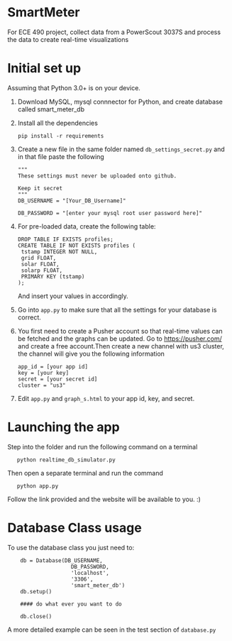 # SmartMeter
For ECE 490 project, collect data from a PowerScout 3037S and process the data to create real-time visualizations

# Initial set up

Assuming that Python 3.0+ is on your device. 

1. Download MySQL, mysql connnector for Python, and create database called smart_meter_db

2. Install all the dependencies

       pip install -r requirements

3. Create a new file in the same folder named `db_settings_secret.py` and in that file paste the following

       """  
       These settings must never be uploaded onto github.

       Keep it secret
       """
       DB_USERNAME = "[Your_DB_Username]"

       DB_PASSWORD = "[enter your mysql root user password here]"
       
4. For pre-loaded data, create the following table:

       DROP TABLE IF EXISTS profiles;
       CREATE TABLE IF NOT EXISTS profiles (
        tstamp INTEGER NOT NULL,
        grid FLOAT, 
        solar FLOAT, 
        solarp FLOAT,  
        PRIMARY KEY (tstamp)
       );
   
   And insert your values in accordingly. 

5. Go into `app.py` to make sure that all the settings for your database is correct.

6. You first need to create a Pusher account so that real-time values can be fetched and the graphs can be updated. Go to https://pusher.com/ and create a free account.Then create a new channel with us3 cluster, the channel will give you the following information

       app_id = [your app id]
       key = [your key]
       secret = [your secret id]
       cluster = "us3"

7. Edit `app.py` and `graph_s.html` to your app id, key, and secret. 

# Launching the app

Step into the folder and run the following command on a terminal

       python realtime_db_simulator.py

Then open a separate terminal and run the command

       python app.py

Follow the link provided and the website will be available to you. :)


# Database Class usage


To use the database class you just need to:
        
        db = Database(DB_USERNAME,
                        DB_PASSWORD,
                        'localhost', 
                        '3306',
                        'smart_meter_db')
        db.setup()
        
        #### do what ever you want to do
        
        db.close()
   
A more detailed example can be seen in the test section of `database.py`


       
